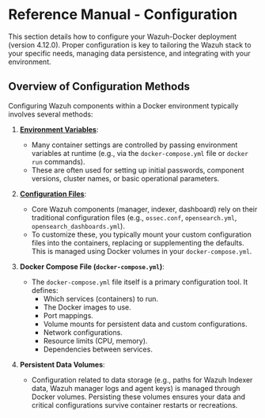 # Reference Manual - Configuration

This section details how to configure your Wazuh-Docker deployment (version 4.12.0). Proper configuration is key to tailoring the Wazuh stack to your specific needs, managing data persistence, and integrating with your environment.

## Overview of Configuration Methods

Configuring Wazuh components within a Docker environment typically involves several methods:

1.  **[Environment Variables](environment-variables.md)**:
    * Many container settings are controlled by passing environment variables at runtime (e.g., via the `docker-compose.yml` file or `docker run` commands).
    * These are often used for setting up initial passwords, component versions, cluster names, or basic operational parameters.

2.  **[Configuration Files](configuration-files.md)**:
    * Core Wazuh components (manager, indexer, dashboard) rely on their traditional configuration files (e.g., `ossec.conf`, `opensearch.yml`, `opensearch_dashboards.yml`).
    * To customize these, you typically mount your custom configuration files into the containers, replacing or supplementing the defaults. This is managed using Docker volumes in your `docker-compose.yml`.

3.  **Docker Compose File (`docker-compose.yml`)**:
    * The `docker-compose.yml` file itself is a primary configuration tool. It defines:
        * Which services (containers) to run.
        * The Docker images to use.
        * Port mappings.
        * Volume mounts for persistent data and custom configurations.
        * Network configurations.
        * Resource limits (CPU, memory).
        * Dependencies between services.

4.  **Persistent Data Volumes**:
    * Configuration related to data storage (e.g., paths for Wazuh Indexer data, Wazuh manager logs and agent keys) is managed through Docker volumes. Persisting these volumes ensures your data and critical configurations survive container restarts or recreations.
